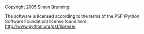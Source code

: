 Copyright 2005 Simon Brunning

The software is licensed according to the terms of the PSF (Python Software Foundation) license found here: http://www.python.org/psf/license/